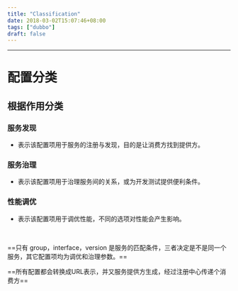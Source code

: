 ```yaml
---
title: "Classification"
date: 2018-03-02T15:07:46+08:00
tags: ["dubbo"]
draft: false
---
```


------

# 配置分类

## 根据作用分类

### 服务发现

* 表示该配置项用于服务的注册与发现，目的是让消费方找到提供方。

### 服务治理

* 表示该配置项用于治理服务间的关系，或为开发测试提供便利条件。

### 性能调优

* 表示该配置项用于调优性能，不同的选项对性能会产生影响。

  ​

==只有 group，interface，version 是服务的匹配条件，三者决定是不是同一个服务，其它配置项均为调优和治理参数。==

==所有配置都会转换成URL表示，并又服务提供方生成，经过注册中心传递个消费方==